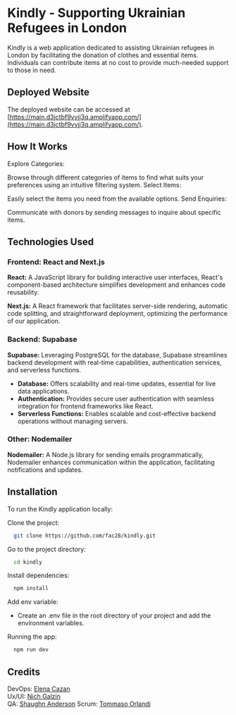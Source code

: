 # Kindly - Supporting Ukrainian Refugees in London
Kindly is a web application dedicated to assisting Ukrainian refugees in London by facilitating the donation of clothes and essential items. Individuals can contribute items at no cost to provide much-needed support to those in need.

## Deployed Website

The deployed website can be accessed at [https://main.d3jctbf9vvjj3q.amplifyapp.com/](https://main.d3jctbf9vvjj3q.amplifyapp.com/).

## How It Works
Explore Categories:

Browse through different categories of items to find what suits your preferences using an intuitive filtering system.
Select Items:

Easily select the items you need from the available options.
Send Enquiries:

Communicate with donors by sending messages to inquire about specific items.

## Technologies Used

### Frontend: React and Next.js

**React:**
A JavaScript library for building interactive user interfaces, React's component-based architecture simplifies development and enhances code reusability.

**Next.js:**
A React framework that facilitates server-side rendering, automatic code splitting, and straightforward deployment, optimizing the performance of our application.

### Backend: Supabase

**Supabase:**
Leveraging PostgreSQL for the database, Supabase streamlines backend development with real-time capabilities, authentication services, and serverless functions.

- **Database:** Offers scalability and real-time updates, essential for live data applications.
- **Authentication:** Provides secure user authentication with seamless integration for frontend frameworks like React.
- **Serverless Functions:** Enables scalable and cost-effective backend operations without managing servers.

### Other: Nodemailer

**Nodemailer:**
A Node.js library for sending emails programmatically, Nodemailer enhances communication within the application, facilitating notifications and updates.

## Installation

To run the Kindly application locally:

Clone the project:

```bash
  git clone https://github.com/fac28/kindly.git
```

Go to the project directory:

```bash
  cd kindly
```

Install dependencies:

```bash
  npm install
```

Add env variable:

- Create an .env file in the root directory of your project and add the environment variables.

Running the app:

```bash
  npm run dev
```

## Credits

DevOps: <a href="https://github.com/cazanelena">Elena Cazan</a> <br>
Ux/UI: <a href="https://github.com/nichgalzin">Nich Galzin</a> <br>
QA: <a href="https://github.com/ShaughnAnderson94">Shaughn Anderson</a>
Scrum: <a href="https://github.com/benante">Tommaso Orlandi</a> <br>